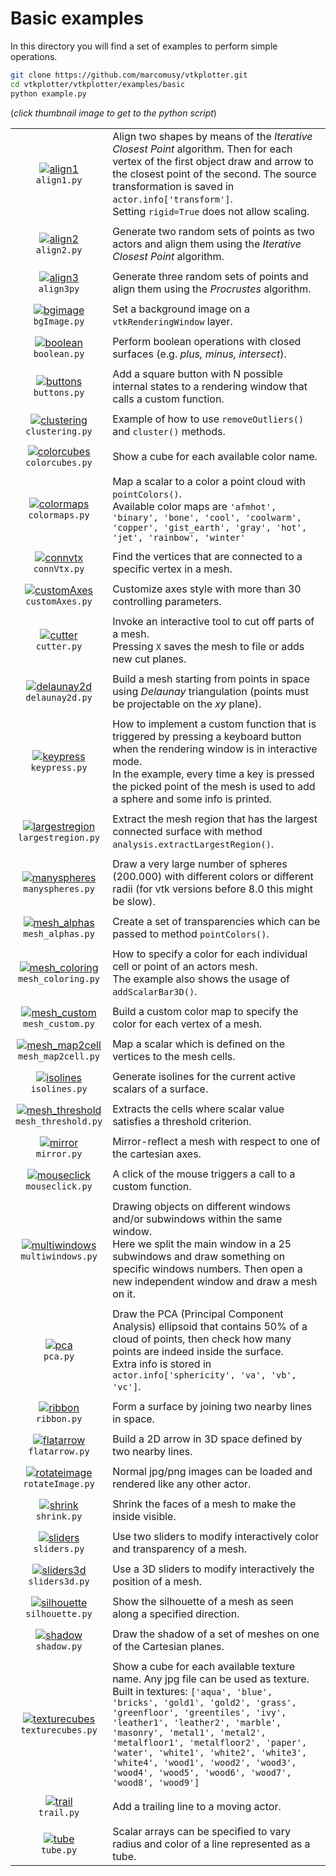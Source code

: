# Basic examples
In this directory you will find a set of examples to perform simple operations.
```bash
git clone https://github.com/marcomusy/vtkplotter.git
cd vtkplotter/vtkplotter/examples/basic
python example.py
```
(_click thumbnail image to get to the python script_)

|    |    |
|:--------:|:-----|
| [![align1](https://user-images.githubusercontent.com/32848391/50738875-c196bb80-11d8-11e9-8bdc-b80fd01a928d.jpg)](https://github.com/marcomusy/vtkplotter/blob/master/vtkplotter/examples/basic/align1.py)<br/> `align1.py`              | Align two shapes by means of the _Iterative Closest Point_ algorithm. Then for each vertex of the first object draw and arrow to the closest point of the second. The source transformation is saved in `actor.info['transform']`. <br/> Setting `rigid=True` does not allow scaling. |
|    |    |
| [![align2](https://user-images.githubusercontent.com/32848391/50738874-c196bb80-11d8-11e9-9587-2177d1680b70.jpg)](https://github.com/marcomusy/vtkplotter/blob/master/vtkplotter/examples/basic/align2.py) <br/>`align2.py`              | Generate two random sets of points as two actors and align them using the _Iterative Closest Point_ algorithm.  |
|    |    |
| [![align3](https://user-images.githubusercontent.com/32848391/50738873-c196bb80-11d8-11e9-8653-a41108a5f02d.png)](https://github.com/marcomusy/vtkplotter/blob/master/vtkplotter/examples/basic/align3.py)<br/> `align3py`               | Generate three random sets of points and align them using the _Procrustes_ algorithm. |
|    |    |
| [![bgimage](https://user-images.githubusercontent.com/32848391/50738872-c0fe2500-11d8-11e9-94ae-5d26b5350fac.jpg)](https://github.com/marcomusy/vtkplotter/blob/master/vtkplotter/examples/basic/bgImage.py)<br/> `bgImage.py`           | Set a background image on a `vtkRenderingWindow` layer. |
|    |    |
| [![boolean](https://user-images.githubusercontent.com/32848391/50738871-c0fe2500-11d8-11e9-8812-442b69be6db9.png)](https://github.com/marcomusy/vtkplotter/blob/master/vtkplotter/examples/basic/boolean.py)<br/> `boolean.py`           |  Perform boolean operations with closed surfaces (e.g. _plus, minus, intersect_). |
|    |    |
| [![buttons](https://user-images.githubusercontent.com/32848391/50738870-c0fe2500-11d8-11e9-9b78-92754f5c5968.jpg)](https://github.com/marcomusy/vtkplotter/blob/master/vtkplotter/examples/basic/buttons.py)<br/> `buttons.py`           |  Add a square button with N possible internal states to a rendering window that calls a custom function. |
|    |    |
| [![clustering](https://user-images.githubusercontent.com/32848391/50738868-c0fe2500-11d8-11e9-8cf8-93ddca43e406.jpg)](https://github.com/marcomusy/vtkplotter/blob/master/vtkplotter/examples/basic/clustering.py)<br/> `clustering.py`  |  Example of how to use `removeOutliers()` and `cluster()` methods. |
|    |    |
| [![colorcubes](https://user-images.githubusercontent.com/32848391/50738867-c0658e80-11d8-11e9-9e05-ac69b546b7ec.png)](https://github.com/marcomusy/vtkplotter/blob/master/vtkplotter/examples/basic/colorcubes.py)<br/> `colorcubes.py`  |  Show a cube for each available color name. |
|    |    |
| [![colormaps](https://user-images.githubusercontent.com/46051455/50486966-a8ce1f00-09fc-11e9-84f4-d5cf5e716e5c.jpg)](https://github.com/marcomusy/vtkplotter/blob/master/vtkplotter/examples/basic/colormaps.py)<br/> `colormaps.py`     | Map a scalar to a color a point cloud with `pointColors()`. <br/>Available color maps are `'afmhot', 'binary', 'bone', 'cool', 'coolwarm', 'copper', 'gist_earth', 'gray', 'hot', 'jet', 'rainbow', 'winter'` |
|    |    |
| [![connvtx](https://user-images.githubusercontent.com/32848391/51496028-ae7e1100-1dbe-11e9-873f-40ca52dbb2c4.png)](https://github.com/marcomusy/vtkplotter/blob/master/vtkplotter/examples/basic/connVtx.py)<br/> `connVtx.py`           | Find the vertices that are connected to a specific vertex in a mesh. |
|    |    |
| [![customAxes](https://user-images.githubusercontent.com/32848391/58181826-c605d180-7cac-11e9-9786-11b5eb278f20.png)](https://github.com/marcomusy/vtkplotter/blob/master/vtkplotter/examples/basic/customAxes.py)<br/> `customAxes.py`  | Customize axes style with more than 30 controlling parameters. |
|    |    |
| [![cutter](https://user-images.githubusercontent.com/32848391/50738866-c0658e80-11d8-11e9-955b-551d4d8b0db5.jpg)](https://github.com/marcomusy/vtkplotter/blob/master/vtkplotter/examples/basic/cutter.py)<br/> `cutter.py`              | Invoke an interactive tool to cut off parts of a mesh. <br/>Pressing `X` saves the mesh to file or adds new cut planes.|
|    |    |
| [![delaunay2d](https://user-images.githubusercontent.com/32848391/50738865-c0658e80-11d8-11e9-8616-b77363aa4695.jpg)](https://github.com/marcomusy/vtkplotter/blob/master/vtkplotter/examples/basic/delaunay2d.py)<br/> `delaunay2d.py`  | Build a mesh starting from points in space using _Delaunay_ triangulation (points must be projectable on the _xy_ plane). |
|    |    |
| [![keypress](https://user-images.githubusercontent.com/32848391/50738860-bfccf800-11d8-11e9-96ca-dab2bb7adae3.jpg)](https://github.com/marcomusy/vtkplotter/blob/master/vtkplotter/examples/basic/keypress.py)<br/> `keypress.py`        | How to implement a custom function that is triggered by pressing a keyboard button when the rendering window is in interactive mode. <br/>In the example, every time a key is pressed the picked point of the mesh is used to add a sphere and some info is printed. |
|    |    |
| [![largestregion](https://user-images.githubusercontent.com/32848391/50738859-bfccf800-11d8-11e9-8c59-17c0ca4d8e06.jpg)](https://github.com/marcomusy/vtkplotter/blob/master/vtkplotter/examples/basic/largestregion.py)<br/> `largestregion.py`    | Extract the mesh region that has the largest connected surface with method `analysis.extractLargestRegion()`. |
|    |    |
| [![manyspheres](https://user-images.githubusercontent.com/32848391/50738858-bfccf800-11d8-11e9-9daf-3b11eedf72ac.png)](https://github.com/marcomusy/vtkplotter/blob/master/vtkplotter/examples/basic/manyspheres.py)<br/> `manyspheres.py`          | Draw a very large number of spheres (200.000) with different colors or different radii (for vtk versions before 8.0 this might be slow). |
|    |    |
| [![mesh_alphas](https://user-images.githubusercontent.com/32848391/50738857-bf346180-11d8-11e9-80a1-d283aed0b305.jpg)](https://github.com/marcomusy/vtkplotter/blob/master/vtkplotter/examples/basic/mesh_alphas.py)<br/> `mesh_alphas.py`          |  Create a set of transparencies which can be passed to method `pointColors()`.|
|    |    |
| [![mesh_coloring](https://user-images.githubusercontent.com/32848391/50738856-bf346180-11d8-11e9-909c-a3f9d32c4e8c.jpg)](https://github.com/marcomusy/vtkplotter/blob/master/vtkplotter/examples/basic/mesh_coloring.py)<br/> `mesh_coloring.py`    | How to specify a color for each individual cell or point of an actors mesh. <br/>The example also shows the usage of `addScalarBar3D()`. |
|    |    |
| [![mesh_custom](https://user-images.githubusercontent.com/32848391/51390972-20d9c180-1b31-11e9-955d-025f1ef24cb7.png)](https://github.com/marcomusy/vtkplotter/blob/master/vtkplotter/examples/basic/mesh_custom.py)<br/> `mesh_custom.py`          | Build a custom color map to specify the color for each vertex of a mesh. |
|    |    |
| [![mesh_map2cell](https://user-images.githubusercontent.com/32848391/56600859-0153a880-65fa-11e9-88be-34fd96b18e9a.png)](https://github.com/marcomusy/vtkplotter/blob/master/vtkplotter/examples/basic/mesh_map2cell.py)<br/> `mesh_map2cell.py`    | Map a scalar which is defined on the vertices to the mesh cells. |
|    |    |
| [![isolines](https://user-images.githubusercontent.com/32848391/72433087-f00a8780-3798-11ea-9778-991f0abeca70.png)](https://github.com/marcomusy/vtkplotter/blob/master/vtkplotter/examples/basic/isolines.py)<br/> `isolines.py`    | Generate isolines for the current active scalars of a surface. |
|    |    |
| [![mesh_threshold](https://user-images.githubusercontent.com/32848391/51807663-4762cf80-228a-11e9-9d0c-184bb11a97bf.png)](https://github.com/marcomusy/vtkplotter/blob/master/vtkplotter/examples/basic/mesh_threshold.py)<br/> `mesh_threshold.py` | Extracts the cells where scalar value satisfies a threshold criterion. |
|    |    |
| [![mirror](https://user-images.githubusercontent.com/32848391/50738855-bf346180-11d8-11e9-97a0-c9aaae6ce052.jpg)](https://github.com/marcomusy/vtkplotter/blob/master/vtkplotter/examples/basic/mirror.py)<br/> `mirror.py`                         | Mirror-reflect a mesh with respect to one of the cartesian axes. |
|    |    |
| [![mouseclick](https://user-images.githubusercontent.com/32848391/50738854-bf346180-11d8-11e9-8cd0-0201d2f6d572.jpg)](https://github.com/marcomusy/vtkplotter/blob/master/vtkplotter/examples/basic/mouseclick.py)<br/> `mouseclick.py`             | A click of the mouse triggers a call to a custom function. |
|    |    |
| [![multiwindows](https://user-images.githubusercontent.com/32848391/50738853-be9bcb00-11d8-11e9-9c8e-69864ad7c045.jpg)](https://github.com/marcomusy/vtkplotter/blob/master/vtkplotter/examples/basic/multiwindows.py)<br/> `multiwindows.py`       | Drawing objects on different windows and/or subwindows within the same window. <br/>Here we split the main window in a 25 subwindows and draw something on specific windows numbers. Then open a new independent window and draw a mesh on it. |
|    |    |
| [![pca](https://user-images.githubusercontent.com/32848391/50738852-be9bcb00-11d8-11e9-8ac8-ad9278d9cee0.jpg)](https://github.com/marcomusy/vtkplotter/blob/master/vtkplotter/examples/basic/pca.py)<br/> `pca.py`                                  | Draw the PCA (Principal Component Analysis) ellipsoid that contains 50% of a cloud of points, then check how many points are indeed inside the surface. <br/>Extra info is stored in `actor.info['sphericity', 'va', 'vb', 'vc']`. |
|    |    |
| [![ribbon](https://user-images.githubusercontent.com/32848391/50738851-be9bcb00-11d8-11e9-80ee-bd73c1c29c06.jpg)](https://github.com/marcomusy/vtkplotter/blob/master/vtkplotter/examples/basic/ribbon.py)<br/> `ribbon.py`                         | Form a surface by joining two nearby lines in space. |
|    |    |
| [![flatarrow](https://user-images.githubusercontent.com/32848391/54612632-97c00780-4a59-11e9-8532-940c25a5dfd8.png)](https://github.com/marcomusy/vtkplotter/blob/master/vtkplotter/examples/basic/flatarrow.py)<br/> `flatarrow.py`                | Build a 2D arrow in 3D space defined by two nearby lines. |
|    |    |
| [![rotateimage](https://user-images.githubusercontent.com/32848391/50738850-be9bcb00-11d8-11e9-99e0-1f981dda53d5.jpg)](https://github.com/marcomusy/vtkplotter/blob/master/vtkplotter/examples/basic/rotateImage.py)<br/> `rotateImage.py`          | Normal jpg/png images can be loaded and rendered like any other actor.|
|    |    |
| [![shrink](https://user-images.githubusercontent.com/32848391/50738849-be9bcb00-11d8-11e9-8ec7-1a14bec6b8ed.jpg)](https://github.com/marcomusy/vtkplotter/blob/master/vtkplotter/examples/basic/shrink.py)<br/> `shrink.py`                         | Shrink the faces of a mesh to make the inside visible. |
|    |    |
| [![sliders](https://user-images.githubusercontent.com/32848391/50738848-be033480-11d8-11e9-9b1a-c13105423a79.jpg)](https://github.com/marcomusy/vtkplotter/blob/master/vtkplotter/examples/basic/sliders.py)<br/> `sliders.py`                      | Use two sliders to modify interactively color and transparency of a mesh.|
|    |    |
| [![sliders3d](https://user-images.githubusercontent.com/32848391/52859555-4efcf200-312d-11e9-9290-6988c8295163.png)](https://github.com/marcomusy/vtkplotter/blob/master/vtkplotter/examples/basic/sliders3d.py)<br/> `sliders3d.py`                | Use a 3D sliders to modify interactively the position of a mesh.|
|    |    |
| [![silhouette](https://user-images.githubusercontent.com/32848391/57179369-8e5df380-6e7d-11e9-99b4-3b1a120dd375.png)](https://github.com/marcomusy/vtkplotter/blob/master/vtkplotter/examples/basic/silhouette.py)<br/> `silhouette.py`             |Show the silhouette of a mesh as seen along a specified direction. |
|    |    |
| [![shadow](https://user-images.githubusercontent.com/32848391/57312574-1d714280-70ee-11e9-8741-04fc5386d692.png)](https://github.com/marcomusy/vtkplotter/blob/master/vtkplotter/examples/basic/shadow.py)<br/> `shadow.py`                         | Draw the shadow of a set of meshes on one of the Cartesian planes. |
|    |    |
| [![texturecubes](https://user-images.githubusercontent.com/32848391/50738847-be033480-11d8-11e9-8087-8ba949dbf228.jpg)](https://github.com/marcomusy/vtkplotter/blob/master/vtkplotter/examples/basic/texturecubes.py)<br/> `texturecubes.py`       | Show a cube for each available texture name. Any jpg file can be used as texture. <br/>Built in textures: `['aqua', 'blue', 'bricks', 'gold1', 'gold2', 'grass', 'greenfloor', 'greentiles', 'ivy', 'leather1', 'leather2', 'marble', 'masonry', 'metal1', 'metal2', 'metalfloor1', 'metalfloor2', 'paper', 'water', 'white1', 'white2', 'white3', 'white4', 'wood1', 'wood2', 'wood3', 'wood4', 'wood5', 'wood6', 'wood7', 'wood8', 'wood9']` |
|    |    |
| [![trail](https://user-images.githubusercontent.com/32848391/50738846-be033480-11d8-11e9-99b7-c4ceb90ae482.jpg)](https://github.com/marcomusy/vtkplotter/blob/master/vtkplotter/examples/basic/trail.py)<br/> `trail.py`                            | Add a trailing line to a moving actor. |
|    |    |
| [![tube](https://user-images.githubusercontent.com/32848391/52522720-5170cf00-2c89-11e9-8b1d-a7a5cf75e71b.png)](https://github.com/marcomusy/vtkplotter/blob/master/vtkplotter/examples/basic/tube.py)<br/> `tube.py`                               | Scalar arrays can be specified to vary radius and color of a line represented as a tube. |
